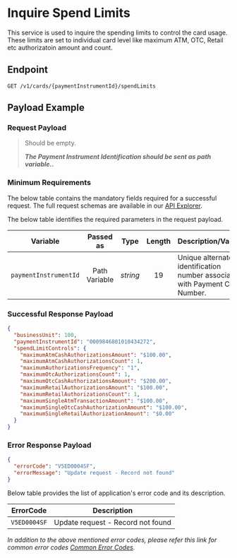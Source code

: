 # Inquire Spend Limits 

This service is used to inquire	 the spending limits to control the card usage. These limits are set to individual card level like maximum ATM, OTC, Retail etc authorizatoin amount and count.

## Endpoint

`GET /v1/cards/{paymentInstrumentId}/spendLimits`

## Payload Example

### Request Payload

>Should be empty. 
>
>***The Payment Instrument Identification should be sent as path variable..***


### Minimum Requirements

The below table contains the mandatory fields required for a successful request. The full request schemas are available in our [API Explorer](../api/?type=get&path=/v1/cards/{paymentInstrumentId}/spendLimits).

The below table identifies the required parameters in the request payload.

| Variable | Passed as | Type | Length | Description/Values |
| -------- | :-------: | :--: | :------------: | ------------------ |
| `paymentInstrumentId` | Path Variable | *string* | 19 | Unique alternate identification number associated with Payment Card Number. |

### Successful Response Payload

```json
{
  "businessUnit": 100,
  "paymentInstrumentId": "0009846801010434272",
  "spendLimitControls": {
    "maximumAtmCashAuthorizationsAmount": "$100.00",
    "maximumAtmCashAuthorizationsCount": 1,
    "maximumAuthorizationsFrequency": "1",
    "maximumOtcAuthorizationsCount": 1,
    "maximumOtcCashAuthorizationsAmount": "$200.00",
    "maximumRetailAuthorizationsAmount": "$100.00",
    "maximumRetailAuthorizationsCount": 1,
    "maximumSingleAtmTransactionAmount": "$100.00",
    "maximumSingleOtcCashAuthorizationAmount": "$100.00",
    "maximumSingleRetailAuthorizationAmount": "$0.00"
  }
}
```

### Error Response Payload

```json
{
  "errorCode": "V5ED0004SF",
  "errorMessage": "Update request - Record not found"  
}
```

Below table provides the list of application's error code and its description.

| ErrorCode |  Description |
| --------  | ------------------ |
|`V5ED0004SF` | Update request - Record not found |

*In addition to the above mentioned error codes, please refer this link for common error codes [Common Error Codes](..docs/?path=docs/common-error-codes.md).*

